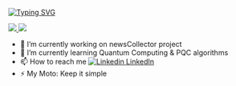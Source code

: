 [![Typing SVG](https://readme-typing-svg.demolab.com?font=Fira+Code&pause=1000&multiline=true&random=false&width=500&lines=Dor+Ben+Dov;T-PDM+%7C+AI+%7C+Hands-On+Design+%26+Code)](https://git.io/typing-svg)

<a href="https://github.com/doribd">
    <img src="https://github-stats-alpha.vercel.app/api?username=doribd&cc=22272e&tc=37BCF6&ic=fff&bc=0000">
</a>
<a href="https://github.com/doribd">
    <img src="https://github-readme-stats.vercel.app/api/top-langs/?username=doribd&layout=compact&show_icons=false&theme=buefy">
</a>


- 🔭 I’m currently working on newsCollector project
- 🌱 I’m currently learning Quantum Computing & PQC algorithms
- 📫 How to reach me [![Linkedin](https://i.sstatic.net/gVE0j.png) LinkedIn](https://www.linkedin.com/in/dorbendov)
- ⚡ My Moto: Keep it simple

